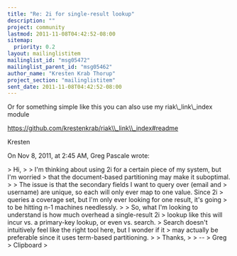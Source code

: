 ```yaml
---
title: "Re: 2i for single-result lookup"
description: ""
project: community
lastmod: 2011-11-08T04:42:52-08:00
sitemap:
  priority: 0.2
layout: mailinglistitem
mailinglist_id: "msg05472"
mailinglist_parent_id: "msg05462"
author_name: "Kresten Krab Thorup"
project_section: "mailinglistitem"
sent_date: 2011-11-08T04:42:52-08:00
---
```



Or for something simple like this you can also use my riak\\_link\\_index module

 https://github.com/krestenkrab/riak\\_link\\_index#readme

Kresten

On Nov 8, 2011, at 2:45 AM, Greg Pascale wrote:

&gt; Hi,
&gt; 
&gt; I'm thinking about using 2i for a certain piece of my system, but I'm worried 
&gt; that the document-based partitioning may make it suboptimal.
&gt; 
&gt; The issue is that the secondary fields I want to query over (email and 
&gt; username) are unique, so each will only ever map to one value. Since 2i 
&gt; queries a coverage set, but I'm only ever looking for one result, it's going 
&gt; to be hitting n-1 machines needlessly.
&gt; 
&gt; So, what I'm looking to understand is how much overhead a single-result 2i 
&gt; lookup like this will incur vs. a primary-key lookup, or even vs. search. 
&gt; Search doesn't intuitively feel like the right tool here, but I wonder if it 
&gt; may actually be preferable since it uses term-based partitioning.
&gt; 
&gt; Thanks,
&gt; 
&gt; -- 
&gt; Greg
&gt; Clipboard
&gt; 
